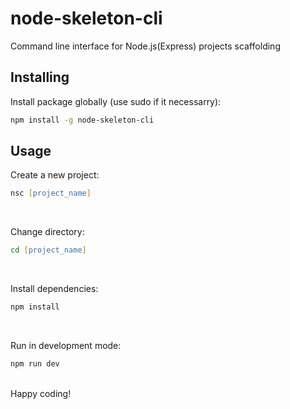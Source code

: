 # node-skeleton-cli
Command line interface for Node.js(Express) projects scaffolding

## Installing

Install package globally (use sudo if it necessarry):
```zsh
npm install -g node-skeleton-cli
```
## Usage

Create a new project:
```zsh
nsc [project_name]
```
</br>

Сhange directory:
```zsh
cd [project_name]
```
</br>

Install dependencies:
```zsh
npm install
```
</br>

Run in development mode:
```zsh
npm run dev
```
</br>
Happy coding!

